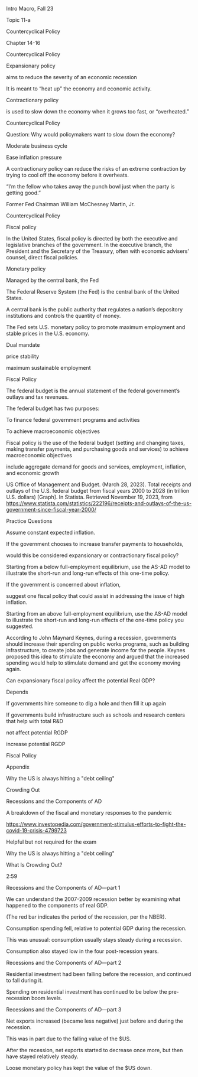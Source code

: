 Intro Macro, Fall 23

Topic 11-a

Countercyclical Policy

Chapter 14-16

Countercyclical Policy

Expansionary policy 

aims to reduce the severity of an economic recession 

It is meant to “heat up” the economy and economic activity.

Contractionary policy 

is used to slow down the economy when it grows too fast, or “overheated.”





Countercyclical Policy

Question: Why would policymakers want to slow down the economy?

Moderate business cycle

Ease inflation pressure

A contractionary policy can reduce the risks of an extreme contraction by trying to cool off the economy before it overheats.

“I’m the fellow who takes away the punch bowl just when the party is getting good.”

Former Fed Chairman William McChesney Martin, Jr.







Countercyclical Policy

Fiscal policy

In the United States, fiscal policy is directed by both the executive and legislative branches of the government. In the executive branch, the President and the Secretary of the Treasury, often with economic advisers' counsel, direct fiscal policies.

Monetary policy

Managed by the central bank, the Fed



The Federal Reserve System (the Fed) is the central bank of the United States.

A central bank is the public authority that regulates a nation’s depository institutions and controls the quantity of money.



The Fed sets U.S. monetary policy to promote maximum employment and stable prices in the U.S. economy.

Dual mandate

price stability 

maximum sustainable employment



Fiscal Policy

The federal budget is the annual statement of the federal government’s outlays and tax revenues.

The federal budget has two purposes:

To finance federal government programs and activities

To achieve macroeconomic objectives



Fiscal policy is the use of the federal budget (setting and changing taxes, making transfer payments, and purchasing goods and services) to achieve macroeconomic objectives

include aggregate demand for goods and services, employment, inflation, and economic growth

US Office of Management and Budget. (March 28, 2023). Total receipts and outlays of the U.S. federal budget from fiscal years 2000 to 2028 (in trillion U.S. dollars) [Graph]. In Statista. Retrieved November 19, 2023, from https://www.statista.com/statistics/222196/receipts-and-outlays-of-the-us-government-since-fiscal-year-2000/



Practice Questions

Assume constant expected inflation. 

If the government chooses to increase transfer payments to households,

would this be considered expansionary or contractionary fiscal policy?

Starting from a below full-employment equilibrium, use the AS-AD model to illustrate the short-run and long-run effects of this one-time policy.

If the government is concerned about inflation,

suggest one fiscal policy that could assist in addressing the issue of high inflation.

Starting from an above full-employment equilibrium, use the AS-AD model to illustrate the short-run and long-run effects of the one-time policy you suggested.





According to John Maynard Keynes, during a recession, governments should increase their spending on public works programs, such as building infrastructure, to create jobs and generate income for the people. Keynes proposed this idea to stimulate the economy and argued that the increased spending would help to stimulate demand and get the economy moving again.

Can expansionary fiscal policy affect the potential Real GDP?

Depends

If governments hire someone to dig a hole and then fill it up again

If governments build infrastructure such as schools and research centers that help with total R&D











not affect potential RGDP

increase potential RGDP

Fiscal Policy

Appendix

 Why the US is always hitting a "debt ceiling"

 Crowding Out

 Recessions and the Components of AD

 A breakdown of the fiscal and monetary responses to the pandemic

https://www.investopedia.com/government-stimulus-efforts-to-fight-the-covid-19-crisis-4799723





 Helpful but not required for the exam





Why the US is always hitting a "debt ceiling"

What Is Crowding Out?

2:59

Recessions and the Components of AD—part 1

We can understand the 2007-2009 recession better by examining what happened to the components of real GDP.

(The red bar indicates the period of the recession, per the NBER).



Consumption spending fell, relative to potential GDP during the recession.

This was unusual: consumption usually stays steady during a recession.

Consumption also stayed low in the four post-recession years.

Recessions and the Components of AD—part 2

Residential investment had been falling before the recession, and continued to fall during it.

Spending on residential investment has continued to be below the pre-recession boom levels.

Recessions and the Components of AD—part 3

Net exports increased (became less negative) just before and during the recession.

This was in part due to the falling value of the $US.

After the recession, net exports started to decrease once more, but then have stayed relatively steady.

Loose monetary policy has kept the value of  the $US down.

